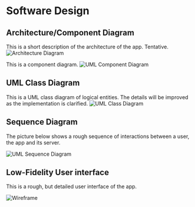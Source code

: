 # Software Design

## Architecture/Component Diagram

This is a short description of the architecture of the app. Tentative.
![Architecture Diagram](https://raw.githubusercontent.com/UAlberta-CMPUT401/arche-echo/main/docs/images/Architecture%20Diagram.svg?token=AE5RB45QTUV7DCIBBNPVBUDBLD2HO)

This is a component diagram.
![UML Component Diagram](https://raw.githubusercontent.com/UAlberta-CMPUT401/arche-echo/main/docs/images/UML%20Component%20Diagram.png?token=AEZVPX4IXBR4FCSR7JQDSLTBLDQ7Q)

## UML Class Diagram

This is a UML class diagram of logical entities. The details will be improved as the implementation is clarified.
![UML Class Diagram]()

## Sequence Diagram

The picture below shows a rough sequence of interactions between a user, the app and its server.

![UML Sequence Diagram](https://raw.githubusercontent.com/UAlberta-CMPUT401/arche-echo/2ab165d3a6f457918957fd7df58a24afc6f564e3/docs/images/uml_sequence/whole.jpg?token=AE5RB44X4PW6SLN6E4QINEDBLDGWI)

## Low-Fidelity User interface

This is a rough, but detailed user interface of the app. 

![Wireframe](https://raw.githubusercontent.com/UAlberta-CMPUT401/arche-echo/main/docs/images/ARCHE%20ECHO%20UI%20Flow%20Diagram-compressed.png?token=AEZVPXZOKVTGB3QACXYTDYTBLDNWG)

